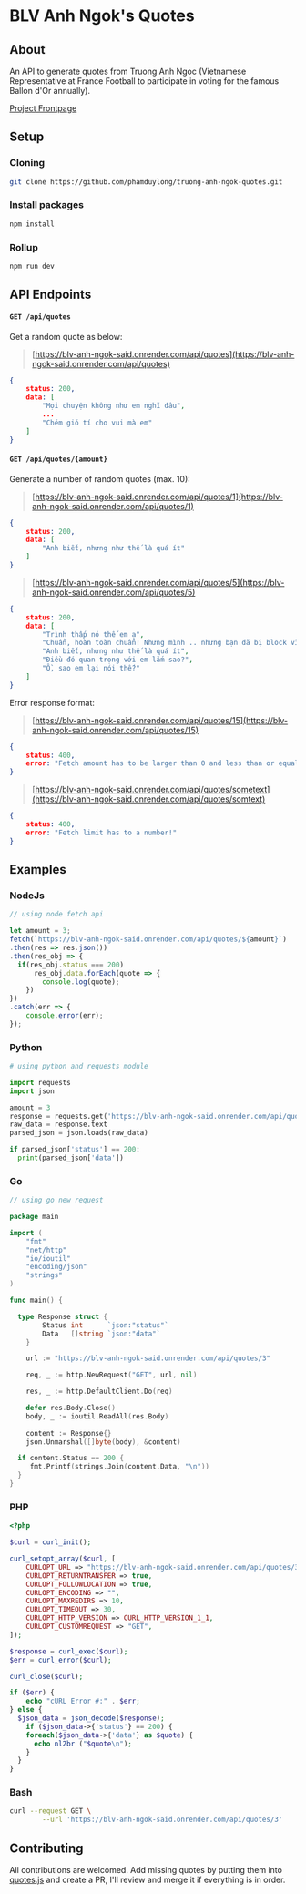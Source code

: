 # BLV Anh Ngok's Quotes

## About

An API to generate quotes from Truong Anh Ngoc (Vietnamese Representative at France Football to participate in voting for the famous Ballon d'Or annually).

[Project Frontpage](https://blv-anh-ngok-said.onrender.com/)

## Setup

### Cloning
```bash
git clone https://github.com/phamduylong/truong-anh-ngok-quotes.git
```

### Install packages
```bash
npm install
```

### Rollup
```bash
npm run dev
```

## API Endpoints

#### `GET /api/quotes`

Get a random quote as below:
> [https://blv-anh-ngok-said.onrender.com/api/quotes](https://blv-anh-ngok-said.onrender.com/api/quotes)

```json
{
    status: 200,
    data: [
        "Mọi chuyện không như em nghĩ đâu",
        ...
        "Chém gió tí cho vui mà em"
    ]
}
```

#### `GET /api/quotes/{amount}`

Generate a number of random quotes (max. 10):
> [https://blv-anh-ngok-said.onrender.com/api/quotes/1](https://blv-anh-ngok-said.onrender.com/api/quotes/1)

```json
{
    status: 200,
    data: [
        "Anh biết, nhưng như thế là quá ít"
    ]
}
```

> [https://blv-anh-ngok-said.onrender.com/api/quotes/5](https://blv-anh-ngok-said.onrender.com/api/quotes/5)

```json
{
    status: 200,
    data: [
        "Trình thấp nó thế em ạ",
        "Chuẩn, hoàn toàn chuẩn! Nhưng mình .. nhưng bạn đã bị block vì bạn không tôn trọng mình!",
        "Anh biết, nhưng như thế là quá ít",
        "Điều đó quan trọng với em lắm sao?",
        "Ồ, sao em lại nói thế?"
    ]
}
```

Error response format:
> [https://blv-anh-ngok-said.onrender.com/api/quotes/15](https://blv-anh-ngok-said.onrender.com/api/quotes/15)

```json
{
    status: 400,
    error: "Fetch amount has to be larger than 0 and less than or equal to 10!"
}
```

> [https://blv-anh-ngok-said.onrender.com/api/quotes/sometext](https://blv-anh-ngok-said.onrender.com/api/quotes/somtext)

```json
{
    status: 400,
    error: "Fetch limit has to a number!"
}
```

## Examples

### NodeJs

```javascript
// using node fetch api

let amount = 3;
fetch(`https://blv-anh-ngok-said.onrender.com/api/quotes/${amount}`)
.then(res => res.json())
.then(res_obj => {
  if(res_obj.status === 200)
      res_obj.data.forEach(quote => {
        console.log(quote);
    })
})
.catch(err => {
    console.error(err);
});
```

### Python

```python
# using python and requests module

import requests
import json

amount = 3
response = requests.get('https://blv-anh-ngok-said.onrender.com/api/quotes/' + str(amount))
raw_data = response.text
parsed_json = json.loads(raw_data)

if parsed_json['status'] == 200:
  print(parsed_json['data'])
```

### Go

```go
// using go new request

package main

import (
	"fmt"
	"net/http"
	"io/ioutil"
    "encoding/json"
    "strings"
)

func main() {

  type Response struct {
		Status int      `json:"status"`
		Data   []string `json:"data"`
	}

	url := "https://blv-anh-ngok-said.onrender.com/api/quotes/3"

	req, _ := http.NewRequest("GET", url, nil)

	res, _ := http.DefaultClient.Do(req)

	defer res.Body.Close()
	body, _ := ioutil.ReadAll(res.Body)
  
	content := Response{}
	json.Unmarshal([]byte(body), &content)

  if content.Status == 200 {
	 fmt.Printf(strings.Join(content.Data, "\n"))
  }
}
```

### PHP

```php
<?php

$curl = curl_init();

curl_setopt_array($curl, [
	CURLOPT_URL => "https://blv-anh-ngok-said.onrender.com/api/quotes/3",
	CURLOPT_RETURNTRANSFER => true,
	CURLOPT_FOLLOWLOCATION => true,
	CURLOPT_ENCODING => "",
	CURLOPT_MAXREDIRS => 10,
	CURLOPT_TIMEOUT => 30,
	CURLOPT_HTTP_VERSION => CURL_HTTP_VERSION_1_1,
	CURLOPT_CUSTOMREQUEST => "GET",
]);

$response = curl_exec($curl);
$err = curl_error($curl);

curl_close($curl);

if ($err) {
	echo "cURL Error #:" . $err;
} else {
  $json_data = json_decode($response);
	if ($json_data->{'status'} == 200) {
    foreach($json_data->{'data'} as $quote) {
      echo nl2br ("$quote\n");
    }
  }
}
```

### Bash

```bash
curl --request GET \
        --url 'https://blv-anh-ngok-said.onrender.com/api/quotes/3'
```


## Contributing

All contributions are welcomed. Add missing quotes by putting them into [quotes.js](https://github.com/phamduylong/truong-anh-ngok-quotes/blob/main/public/assets/quotes.js) and create a PR, I'll review and merge it if everything is in order.
